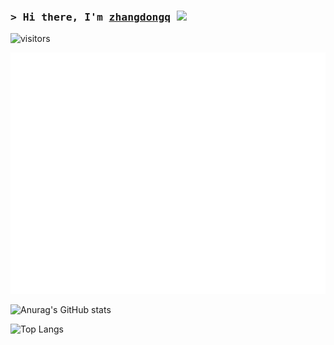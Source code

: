 ### <samp>&gt; Hi there, I'm <a href="https://gkassym.netlify.app" target="_blank">zhangdongq</a> <img src="https://media.giphy.com/media/hvRJCLFzcasrR4ia7z/giphy.gif" width="25"> </samp>


![visitors](https://visitor-badge.glitch.me/badge?page_id=zhangdongq&left_color=green&right_color=red)


![Metrics](/github-metrics.svg)

![Anurag's GitHub stats](https://github-readme-stats.vercel.app/api?username=zhangdongq)

![Top Langs](https://github-readme-stats.vercel.app/api/top-langs/?username=zhangdongq)
